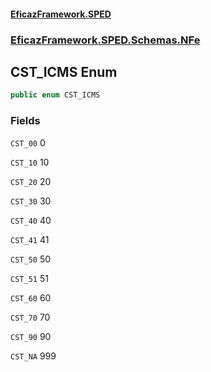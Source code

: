 #### [EficazFramework.SPED](EficazFrameworkSPED.md 'EficazFramework SPED')
### [EficazFramework.SPED.Schemas.NFe](EficazFramework.SPED.Schemas.NFe.md 'EficazFramework.SPED.Schemas.NFe')

## CST_ICMS Enum

```csharp
public enum CST_ICMS
```
### Fields

<a name='EficazFramework.SPED.Schemas.NFe.CST_ICMS.CST_00'></a>

`CST_00` 0

<a name='EficazFramework.SPED.Schemas.NFe.CST_ICMS.CST_10'></a>

`CST_10` 10

<a name='EficazFramework.SPED.Schemas.NFe.CST_ICMS.CST_20'></a>

`CST_20` 20

<a name='EficazFramework.SPED.Schemas.NFe.CST_ICMS.CST_30'></a>

`CST_30` 30

<a name='EficazFramework.SPED.Schemas.NFe.CST_ICMS.CST_40'></a>

`CST_40` 40

<a name='EficazFramework.SPED.Schemas.NFe.CST_ICMS.CST_41'></a>

`CST_41` 41

<a name='EficazFramework.SPED.Schemas.NFe.CST_ICMS.CST_50'></a>

`CST_50` 50

<a name='EficazFramework.SPED.Schemas.NFe.CST_ICMS.CST_51'></a>

`CST_51` 51

<a name='EficazFramework.SPED.Schemas.NFe.CST_ICMS.CST_60'></a>

`CST_60` 60

<a name='EficazFramework.SPED.Schemas.NFe.CST_ICMS.CST_70'></a>

`CST_70` 70

<a name='EficazFramework.SPED.Schemas.NFe.CST_ICMS.CST_90'></a>

`CST_90` 90

<a name='EficazFramework.SPED.Schemas.NFe.CST_ICMS.CST_NA'></a>

`CST_NA` 999